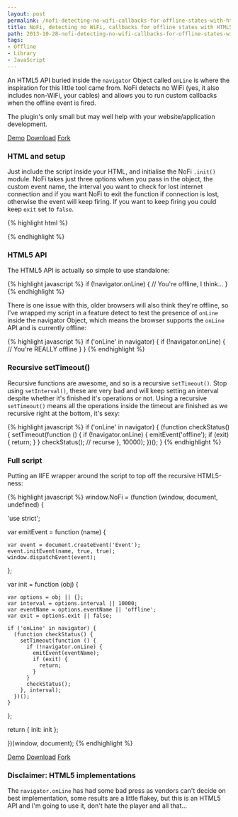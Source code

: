 ```yaml
---
layout: post
permalink: /nofi-detecting-no-wifi-callbacks-for-offline-states-with-html5/
title: NoFi, detecting no WiFi, callbacks for offline states with HTML5
path: 2013-10-28-nofi-detecting-no-wifi-callbacks-for-offline-states-with-html5.md
tags:
- Offline
- Library
- JavaScript
---
```


An HTML5 API buried inside the `navigator` Object called `onLine` is where the inspiration for this little tool came from. NoFi detects no WiFi (yes, it also includes non-WiFi, your cables) and allows you to run custom callbacks when the offline event is fired.

The plugin's only small but may well help with your website/application development.

<div class="download-box">
  <a href="//toddmotto.com/labs/nofi" onclick="_gaq.push(['_trackEvent', 'Click', 'Demo nofi', 'nofi Demo']);">Demo</a>
  <a href="//github.com/toddmotto/nofi/archive/master.zip" onclick="_gaq.push(['_trackEvent', 'Click', 'Download nofi', 'Download nofi']);">Download</a>
  <a href="//github.com/toddmotto/nofi" onclick="_gaq.push(['_trackEvent', 'Click', 'Fork nofi', 'nofi Fork']);">Fork</a>
</div>

### HTML and setup
Just include the script inside your HTML, and initialise the NoFi `.init()` module. NoFi takes just three options when you pass in the object, the custom event name, the interval you want to check for lost internet connection and if you want NoFi to exit the function if connection is lost, otherwise the event will keep firing. If you want to keep firing you could keep `exit` set to `false`.

{% highlight html %}
<script src="js/nofi.js"></script>
<script>
NoFi.init({
  eventName: 'offline',
  interval: 1000,
  exit: true
});
</script>
{% endhighlight %}

### HTML5 API
The HTML5 API is actually so simple to use standalone:

{% highlight javascript %}
if (!navigator.onLine) {
  // You're offline, I think...
}
{% endhighlight %}

There is one issue with this, older browsers will also think they're offline, so I've wrapped my script in a feature detect to test the presence of `onLine` inside the navigator Object, which means the browser supports the `onLine` API and is currently offline:

{% highlight javascript %}
if ('onLine' in navigator) {
  if (!navigator.onLine) {
    // You're REALLY offline
  }
}
{% endhighlight %}

### Recursive setTimeout()
Recursive functions are awesome, and so is a recursive `setTimeout()`. Stop using `setInterval()`, these are very bad and will keep setting an interval despite whether it's finished it's operations or not. Using a recursive `setTimeout()` means all the operations inside the timeout are finished as we recursive right at the bottom, it's sexy:

{% highlight javascript %}
if ('onLine' in navigator) {
  (function checkStatus() {
    setTimeout(function () {
      if (!navigator.onLine) {
        emitEvent('offline');
        if (exit) {
          return;
        }
      }
      checkStatus(); // recurse
    }, 10000);
  })();
}
{% endhighlight %}

### Full script
Putting an IIFE wrapper around the script to top off the recursive HTML5-ness:

{% highlight javascript %}
window.NoFi = (function (window, document, undefined) {

  'use strict';

  var emitEvent = function (name) {

    var event = document.createEvent('Event');
    event.initEvent(name, true, true);
    window.dispatchEvent(event);

  };

  var init = function (obj) {

    var options = obj || {};
    var interval = options.interval || 10000;
    var eventName = options.eventName || 'offline';
    var exit = options.exit || false;

    if ('onLine' in navigator) {
      (function checkStatus() {
        setTimeout(function () {
          if (!navigator.onLine) {
            emitEvent(eventName);
            if (exit) {
              return;
            }
          }
          checkStatus();
        }, interval);
      })();
    }

  };

  return {
    init: init
  };

})(window, document);
{% endhighlight %}

<div class="download-box">
  <a href="//toddmotto.com/labs/nofi" onclick="_gaq.push(['_trackEvent', 'Click', 'Demo nofi', 'nofi Demo']);">Demo</a>
  <a href="//github.com/toddmotto/nofi/archive/master.zip" onclick="_gaq.push(['_trackEvent', 'Click', 'Download nofi', 'Download nofi']);">Download</a>
  <a href="//github.com/toddmotto/nofi" onclick="_gaq.push(['_trackEvent', 'Click', 'Fork nofi', 'nofi Fork']);">Fork</a>
</div>

### Disclaimer: HTML5 implementations
The `navigator.onLine` has had some bad press as vendors can't decide on best implementation, some results are a little flakey, but this is an HTML5 API and I'm going to use it, don't hate the player and all that...
